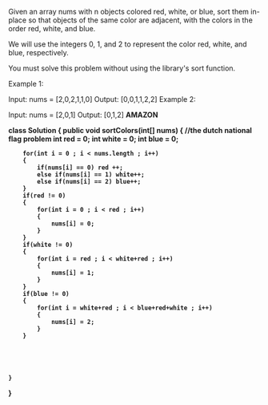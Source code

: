 Given an array nums with n objects colored red, white, or blue, sort them in-place so that objects of the same color are adjacent, with the colors in the order red, white, and blue.

We will use the integers 0, 1, and 2 to represent the color red, white, and blue, respectively.

You must solve this problem without using the library's sort function.

 

Example 1:

Input: nums = [2,0,2,1,1,0]
Output: [0,0,1,1,2,2]
Example 2:

Input: nums = [2,0,1]
Output: [0,1,2]
<b>AMAZON<b>


class Solution {
    public void sortColors(int[] nums) {
        //the dutch national flag problem
        int red = 0;
        int white = 0;
        int blue = 0;

        for(int i = 0 ; i < nums.length ; i++)
        {
            if(nums[i] == 0) red ++;
            else if(nums[i] == 1) white++;
            else if(nums[i] == 2) blue++;
        }
        if(red != 0)
        {
            for(int i = 0 ; i < red ; i++)
            {
                nums[i] = 0;
            }
        }
        if(white != 0)
        {
            for(int i = red ; i < white+red ; i++)
            {
                nums[i] = 1;
            }
        }
        if(blue != 0)
        {
            for(int i = white+red ; i < blue+red+white ; i++)
            {
                nums[i] = 2;
            }
        }
        
        


        
    }
}